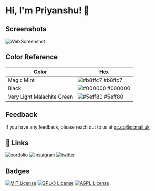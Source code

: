 
# Hi, I'm Priyanshu! 👋


## Screenshots

![Web Screenshot](https://i.postimg.cc/bvrp5c1W/Screenshot-2024-08-24-233912.png)

## Color Reference

| Color             | Hex                                                                |
| ----------------- | ------------------------------------------------------------------ |
| Magic Mint | ![#b8ffc7](https://via.placeholder.com/10/b8ffc7?text=+) #b8ffc7 |
| Black | ![#000000](https://via.placeholder.com/10/000000?text=+) #000000 |
| Very Light Malachite Green | ![#5eff80](https://via.placeholder.com/10/5eff80?text=+) #5eff80 |



## Feedback

If you have any feedback, please reach out to us at pc.co@ccmail.uk


## 🔗 Links
[![portfolio](https://img.shields.io/badge/my_portfolio-000?style=for-the-badge&logo=ko-fi&logoColor=white)](https://portfolio-sepia-kappa-65.vercel.app/)
[![instagram](https://img.shields.io/badge/instagram-fe02bf?style=for-the-badge&logo=instagram&logoColor=white)](https://www.instagram.com/hoosier_daaaddy/)
[![twitter](https://img.shields.io/badge/twitter-1DA1F2?style=for-the-badge&logo=X&logoColor=white)](https://x.com/Priyans20311071)


## Badges


[![MIT License](https://img.shields.io/badge/License-MIT-green.svg)](https://choosealicense.com/licenses/mit/)
[![GPLv3 License](https://img.shields.io/badge/License-GPL%20v3-yellow.svg)](https://opensource.org/licenses/)
[![AGPL License](https://img.shields.io/badge/license-AGPL-blue.svg)](http://www.gnu.org/licenses/agpl-3.0)


